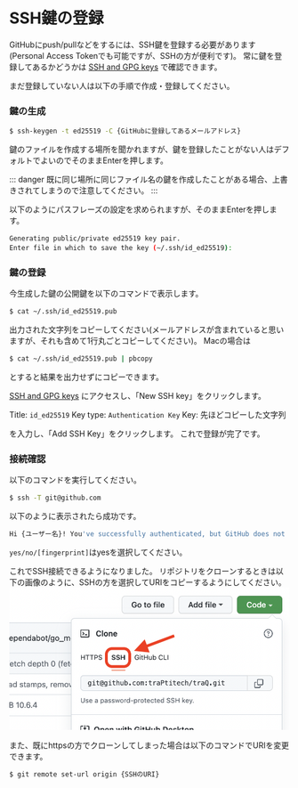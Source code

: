# SSH鍵の登録

GitHubにpush/pullなどをするには、SSH鍵を登録する必要があります(Personal Access Tokenでも可能ですが、SSHの方が便利です)。
常に鍵を登録してあるかどうかは [SSH and GPG keys](https://github.com/settings/keys) で確認できます。

まだ登録していない人は以下の手順で作成・登録してください。
### 鍵の生成

```bash
$ ssh-keygen -t ed25519 -C {GitHubに登録してあるメールアドレス}
```

鍵のファイルを作成する場所を聞かれますが、鍵を登録したことがない人はデフォルトでよいのでそのままEnterを押します。

::: danger
既に同じ場所に同じファイル名の鍵を作成したことがある場合、上書きされてしまうので注意してください。
:::

以下のようにパスフレーズの設定を求められますが、そのままEnterを押します。

```bash
Generating public/private ed25519 key pair.
Enter file in which to save the key (~/.ssh/id_ed25519):
```
### 鍵の登録

今生成した鍵の公開鍵を以下のコマンドで表示します。

```bash
$ cat ~/.ssh/id_ed25519.pub
```

出力された文字列をコピーしてください(メールアドレスが含まれていると思いますが、それも含めて1行丸ごとコピーしてください)。
Macの場合は

```zsh
$ cat ~/.ssh/id_ed25519.pub | pbcopy
```

とすると結果を出力せずにコピーできます。

[SSH and GPG keys](https://github.com/settings/keys) にアクセスし、「New SSH key」をクリックします。

Title: `id_ed25519`
Key type: `Authentication Key`
Key: 先ほどコピーした文字列

を入力し、「Add SSH Key」をクリックします。
これで登録が完了です。

### 接続確認

以下のコマンドを実行してください。

```bash
$ ssh -T git@github.com
```

以下のように表示されたら成功です。

```bash
Hi {ユーザー名}! You've successfully authenticated, but GitHub does not provide shell access.
```

`yes/no/[fingerprint]`はyesを選択してください。

これでSSH接続できるようになりました。
リポジトリをクローンするときは以下の画像のように、SSHの方を選択してURIをコピーするようにしてください。
![](assets/github_ssh_clone.png)

また、既にhttpsの方でクローンしてしまった場合は以下のコマンドでURIを変更できます。

```bash
$ git remote set-url origin {SSHのURI}
```